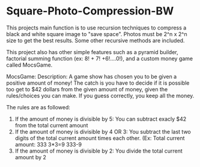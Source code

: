 # Square-Photo-Compression-BW
This projects main function is to use recursion techniques to compress a black and white square image to "save space". Photos must be 2^n x 2^n size to get the best results. Some other recursive methods are included.

 This project also has other simple features such as a pyramid builder, factorial summing function (ex: 8! + 7! +6!....0!), and a custom money game called MocsGame.

 MocsGame:
 Description: A game show has chosen you to be given a positive amount of money! The catch is you have to decide if it is possible too get to $42 dollars from the given amount of money, given the rules/choices you can make. If you guess correctly, you keep all the money.

 The rules are as followed:
 1. If the amount of money is divisible by 5:
      You can subtract exacly $42 from the total current amount
 2. If the amount of money is divisible by 4 OR 3:
      You subtract the last two digits of the total current amount times each other. (Ex: Total current amount: 333      3*3=9      333-9
 3. If the amount of money is divisible by 2:
      You divide the total current amount by 2


 
